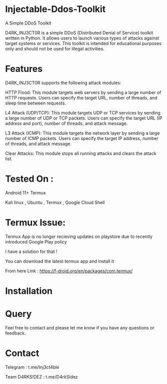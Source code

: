 # Injectable-Ddos-Toolkit

A Simple DDoS Toolkit

D4RK_INJ3CT0R is a simple DDoS (Distributed Denial of Service) toolkit written in Python. It allows users to launch various types of attacks against target systems or services. This toolkit is intended for educational purposes only and should not be used for illegal activities.

# Features
D4RK_INJ3CT0R supports the following attack modules:

HTTP Flood: This module targets web servers by sending a large number of HTTP requests. Users can specify the target URL, number of threads, and sleep time between requests.

L4 Attack (UDP/TCP): This module targets UDP or TCP services by sending a large number of UDP or TCP packets. Users can specify the target URL (IP address and port), number of threads, and attack message.

L3 Attack (ICMP): This module targets the network layer by sending a large number of ICMP packets. Users can specify the target IP address, number of threads, and attack message.

Clear Attacks: This module stops all running attacks and clears the attack list.

# Tested On :

Android 11+ Termux

Kali linux , Ubuntu , Termux , Google Cloud Shell

# Termux Issue:

Termux App is no longer recieving updates on playstore
due to recently introduced Google Play policy 

I have a solution for that !

You can download the latest termux app and install it

From here Link : https://f-droid.org/en/packages/com.termux/


# Installation










# Query

Feel free to contact  and please let me know if you have any questions or feedback.

# Contact

Telegram : t.me/Inj3ct4ble

Team D4RKS!DEZ : t.me/D4rkSidez
